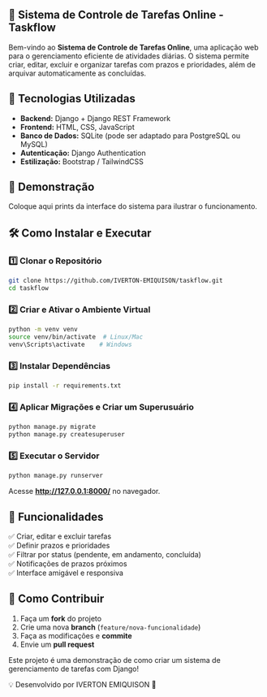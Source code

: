 ## 📝 Sistema de Controle de Tarefas Online -Taskflow

Bem-vindo ao **Sistema de Controle de Tarefas Online**, uma aplicação web para o gerenciamento eficiente de atividades diárias. O sistema permite criar, editar, excluir e organizar tarefas com prazos e prioridades, além de arquivar automaticamente as concluídas.

## 🚀 Tecnologias Utilizadas
- **Backend:** Django + Django REST Framework
- **Frontend:** HTML, CSS, JavaScript
- **Banco de Dados:** SQLite (pode ser adaptado para PostgreSQL ou MySQL)
- **Autenticação:** Django Authentication
- **Estilização:** Bootstrap / TailwindCSS

## 📸 Demonstração
Coloque aqui prints da interface do sistema para ilustrar o funcionamento.

## 🛠️ Como Instalar e Executar
### 1️⃣ Clonar o Repositório
```bash
git clone https://github.com/IVERTON-EMIQUISON/taskflow.git
cd taskflow
```
### 2️⃣ Criar e Ativar o Ambiente Virtual
```bash
python -m venv venv
source venv/bin/activate  # Linux/Mac
venv\Scripts\activate    # Windows
```
### 3️⃣ Instalar Dependências
```bash
pip install -r requirements.txt
```
### 4️⃣ Aplicar Migrações e Criar um Superusuário
```bash
python manage.py migrate
python manage.py createsuperuser
```
### 5️⃣ Executar o Servidor
```bash
python manage.py runserver
```
Acesse **http://127.0.0.1:8000/** no navegador.

## 📌 Funcionalidades
✅ Criar, editar e excluir tarefas  
✅ Definir prazos e prioridades  
✅ Filtrar por status (pendente, em andamento, concluída)  
✅ Notificações de prazos próximos  
✅ Interface amigável e responsiva  

## 🎯 Como Contribuir
1. Faça um **fork** do projeto
2. Crie uma nova **branch** (`feature/nova-funcionalidade`)
3. Faça as modificações e **commite**
4. Envie um **pull request**

Este projeto é uma demonstração de como criar um sistema de gerenciamento de tarefas com Django!

💡 Desenvolvido por IVERTON EMIQUISON 🚀

